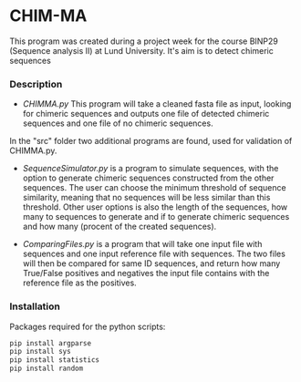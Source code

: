 # CHIM-MA
This program was created during a project week for the course BINP29 (Sequence analysis II) at Lund University. It's aim is to detect chimeric sequences

### Description

- *CHIMMA.py* This program will take a cleaned fasta file as input, looking for chimeric sequences and outputs one file of detected chimeric sequences
and one file of no chimeric sequences.

In the "src" folder two additional programs are found, used for validation of CHIMMA.py.

- *SequenceSimulator.py* is a program to simulate sequences, with the option to generate chimeric sequences constructed from 
the other sequences. The user can choose the minimum threshold of sequence similarity, meaning that 
no sequences will be less similar than this threshold. Other user options is also the length of the sequences, how many to sequences to generate
and if to generate chimeric sequences and how many (procent of the created sequences).

- *ComparingFiles.py* is a program that will take one input file with sequences and one input reference file with sequences.
The two files will then be compared for same ID sequences, and return how many True/False positives and negatives the input file
contains with the reference file as the positives. 


### Installation

Packages required for the python scripts:
``` python
pip install argparse
pip install sys
pip install statistics
pip install random 
```
